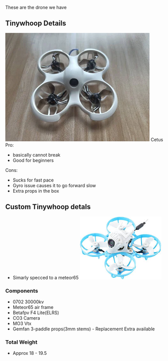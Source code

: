 
These are the drone we have
## Tinywhoop Details
![](Pasted%20image%2020241020024444.png)
Cetus
Pro:
- basically cannot break
- Good for beginners

Cons:
- Sucks for fast pace
- Gyro issue causes it to go forward slow 
- Extra props in the box

## Custom Tinywhoop detals

- Simarly specced to a meteor65
![](Pasted%20image%2020241020024623.png)
### Components
-  0702 30000kv
-  Meteor65 air frame
- Betafpv F4 Lite(ELRS)
- CO3 Camera
- MO3 Vtx
- Gemfan 3-paddle props(3mm stems) - Replacement Extra available
### Total Weight
- Approx 18 - 19.5

